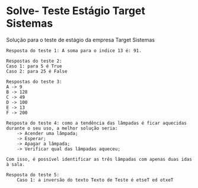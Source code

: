 # Solve- Teste Estágio Target Sistemas
Solução para o teste de estágio da empresa Target Sistemas
	
	Resposta do teste 1: A soma para o indice 13 é: 91.
	
	Respostas do teste 2:
	Caso 1: para 5 é True
	Caso 2: para 25 é False

	Respostas do teste 3:
	A -> 9
	B -> 128
	C -> 49
	D -> 100
	E -> 13
	F -> 200

	Resposta do teste 4: como a tendência das lâmpadas é ficar aquecidas durante o seu uso, a melhor solução seria:
		-> Acender uma lâmpada;
		-> Esperar;
		-> Apagar a lâmpada;
		-> Verificar qual das lâmpadas aqueceu;
	
	Com isso, é possível identificar as três lâmpadas com apenas duas idas à sala.

	Resposta do teste 5:
        Caso 1: a inversão do texto Texto de Teste é etseT ed otxeT
